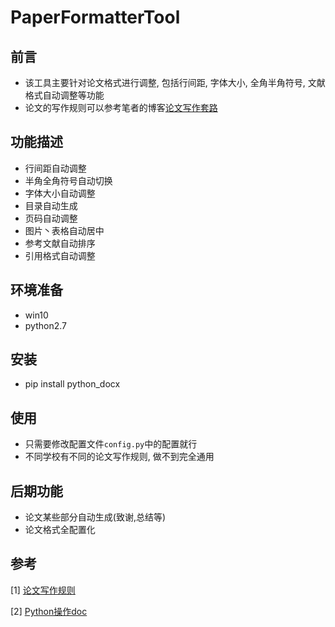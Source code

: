 # PaperFormatterTool

## 前言
* 该工具主要针对论文格式进行调整, 包括行间距, 字体大小, 全角半角符号, 文献格式自动调整等功能
* 论文的写作规则可以参考笔者的博客[论文写作套路](https://blog.csdn.net/g8433373/article/details/103510439)

## 功能描述
* 行间距自动调整
* 半角全角符号自动切换
* 字体大小自动调整
* 目录自动生成
* 页码自动调整
* 图片丶表格自动居中
* 参考文献自动排序
* 引用格式自动调整

## 环境准备
* win10
* python2.7

## 安装
* pip install python_docx

## 使用
* 只需要修改配置文件```config.py```中的配置就行
* 不同学校有不同的论文写作规则, 做不到完全通用

## 后期功能
* 论文某些部分自动生成(致谢,总结等)
* 论文格式全配置化

## 参考

[1] [论文写作规则](https://blog.csdn.net/g8433373/article/details/103510439)

[2] [Python操作doc](https://python-docx.readthedocs.io/en/latest/user/quickstart.html#opening-a-document)